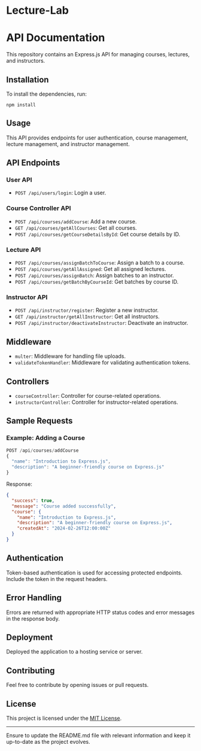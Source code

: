 # Lecture-Lab


#  API Documentation

This repository contains an Express.js API for managing courses, lectures, and instructors.

## Installation

To install the dependencies, run:

```
npm install
```

## Usage

This API provides endpoints for user authentication, course management, lecture management, and instructor management.

## API Endpoints

### User API

- `POST /api/users/login`: Login a user.

### Course Controller API

- `POST /api/courses/addCourse`: Add a new course.
- `GET /api/courses/getAllCourses`: Get all courses.
- `POST /api/courses/getCourseDetailsById`: Get course details by ID.

### Lecture API

- `POST /api/courses/assignBatchToCourse`: Assign a batch to a course.
- `POST /api/courses/getAllAssigned`: Get all assigned lectures.
- `POST /api/courses/assignBatch`: Assign batches to an instructor.
- `POST /api/courses/getBatchByCourseId`: Get batches by course ID.

### Instructor API

- `POST /api/instructor/register`: Register a new instructor.
- `GET /api/instructor/getAllInstructor`: Get all instructors.
- `POST /api/instructor/deactivateInstructor`: Deactivate an instructor.

## Middleware

- `multer`: Middleware for handling file uploads.
- `validateTokenHandler`: Middleware for validating authentication tokens.

## Controllers

- `courseController`: Controller for course-related operations.
- `instructorController`: Controller for instructor-related operations.

## Sample Requests

### Example: Adding a Course

```javascript
POST /api/courses/addCourse
{
  "name": "Introduction to Express.js",
  "description": "A beginner-friendly course on Express.js"
}
```

Response:
```json
{
  "success": true,
  "message": "Course added successfully",
  "course": {
    "name": "Introduction to Express.js",
    "description": "A beginner-friendly course on Express.js",
    "createdAt": "2024-02-26T12:00:00Z"
  }
}
```

## Authentication

Token-based authentication is used for accessing protected endpoints. Include the token in the request headers.

## Error Handling

Errors are returned with appropriate HTTP status codes and error messages in the response body.

## Deployment

Deployed  the application to a hosting service or server.

## Contributing

Feel free to contribute by opening issues or pull requests.

## License

This project is licensed under the [MIT License](LICENSE).

---

Ensure to update the README.md file with relevant information and keep it up-to-date as the project evolves.

